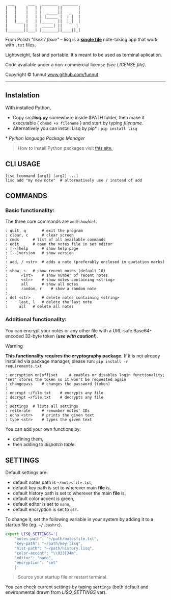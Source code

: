 ```
 ___      ___   _______  _______
|   |    |   | |       ||       |
|   |    |   | |  _____||   _   |
|   |    |   | | |_____ |  | |  |
|   |___ |   | |_____  ||  |_|  |
|       ||   |  _____| ||      |
|_______||___| |_______||____||_|
```

From Polish *"lisek / foxie"* – lisq is a [**single file**](https://github.com/funnut/Lisq/blob/main/src/lisq.py) note-taking app that work with `.txt` files.

Lightweight, fast and portable. It's meant to be used as terminal aplication.

Code available under a non-commercial license *(see LICENSE file)*.

Copyright © funnut www.github.com/funnut

---

## Instalation

With installed Python,

+ Copy src/**lisq.py** somewhere inside $PATH folder, then make it executable ( `chmod +x filename` ) and start by typing *filename*.
+ Alternatively you can install Lisq by pip* : `pip install lisq`

\* *Python language Package Manager*

> How to install Python packages visit [this site.](https://packaging.python.org/en/latest/tutorials/installing-packages/)

## CLI USAGE

```
lisq [command [arg1] [arg2] ...]
lisq add "my new note"  # alternatively use / instead of add
```

## COMMANDS

### Basic functionality:

The three core commands are `add`/`show`/`del`.

```
: quit, q       # exit the program
: clear, c      # clear screen
: cmds      # list of all available commands
: edit      # open the notes file in set editor
: [--]help      # show help page
: [--]version   # show version
:
: add, / <str>  # adds a note (preferably enclosed in quotation marks)
:
: show, s   # show recent notes (default 10)
:      <int>    # show number of recent notes
:      <str>    # show notes containing <string>
:      all      # show all notes
:      random, r    # show a random note
:
: del <str>     # delete notes containing <string>
:     last, l   # delete the last note
:     all   # delete all notes
```

### Additional functionality:

You can encrypt your notes or any other file with a URL-safe Base64-encoded 32-byte token (***use with caution!***).
> [!WARNING]
> **This functionality requires the cryptography package.** If it is not already installed via package manager, please run: `pip install -r requirements.txt`

```
: encryption on|off|set     # enables or disables login functionality; 'set' stores the token so it won't be requested again
: changepass    # changes the password (token)
:
: encrypt ~/file.txt    # encrypts any file
: decrypt ~/file.txt    # decrypts any file
:
: settings  # lists all settings
: reiterate     # renumber notes' IDs
: echo <str>    # prints the given text
: type <str>    # types the given text
```

You can add your own functions by:
   + defining them,
   + then adding to *dispatch table*.

## SETTINGS

Default settings are:
   + default notes path is `~/notesfile.txt`,
   + default key path is set to wherever main __file__ is,
   + default history path is set to wherever the main __file__ is,
   + default color accent is green,
   + default editor is set to `nano`,
   + default encryption is set to `off`.

To change it, set the following variable in your system by adding it to a startup file (eg. `~/.bashrc`).

```bash
export LISQ_SETTINGS='{
    "notes-path": "~/path/notesfile.txt",
    "key-path": "~/path/key.lisq",
    "hist-path": "~/path/history.lisq",
    "color-accent": "\\033[34m",
    "editor": "nano",
    "encryption": "set"
    }'
```

> Source your startup file or restart terminal.

You can check current settings by typing `settings` (both default and environmental drawn from *LISQ_SETTINGS* var).
